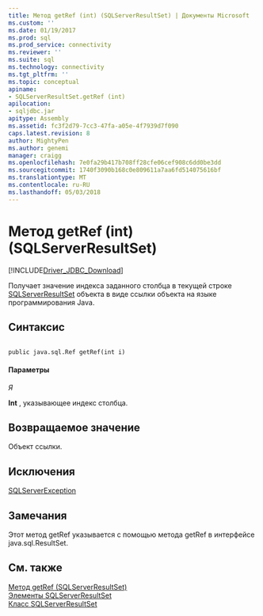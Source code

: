 ```yaml
---
title: Метод getRef (int) (SQLServerResultSet) | Документы Microsoft
ms.custom: ''
ms.date: 01/19/2017
ms.prod: sql
ms.prod_service: connectivity
ms.reviewer: ''
ms.suite: sql
ms.technology: connectivity
ms.tgt_pltfrm: ''
ms.topic: conceptual
apiname:
- SQLServerResultSet.getRef (int)
apilocation:
- sqljdbc.jar
apitype: Assembly
ms.assetid: fc3f2d79-7cc3-47fa-a05e-4f7939d7f090
caps.latest.revision: 8
author: MightyPen
ms.author: genemi
manager: craigg
ms.openlocfilehash: 7e0fa29b417b708ff28cfe06cef908c6dd0be3dd
ms.sourcegitcommit: 1740f3090b168c0e809611a7aa6fd514075616bf
ms.translationtype: MT
ms.contentlocale: ru-RU
ms.lasthandoff: 05/03/2018
---
```

# <a name="getref-method-int-sqlserverresultset"></a>Метод getRef (int) (SQLServerResultSet)
[!INCLUDE[Driver_JDBC_Download](../../../includes/driver_jdbc_download.md)]

  Получает значение индекса заданного столбца в текущей строке [SQLServerResultSet](../../../connect/jdbc/reference/sqlserverresultset-class.md) объекта в виде ссылки объекта на языке программирования Java.  
  
## <a name="syntax"></a>Синтаксис  
  
```  
  
public java.sql.Ref getRef(int i)  
```  
  
#### <a name="parameters"></a>Параметры  
 *Я*  
  
 **Int** , указывающее индекс столбца.  
  
## <a name="return-value"></a>Возвращаемое значение  
 Объект ссылки.  
  
## <a name="exceptions"></a>Исключения  
 [SQLServerException](../../../connect/jdbc/reference/sqlserverexception-class.md)  
  
## <a name="remarks"></a>Замечания  
 Этот метод getRef указывается с помощью метода getRef в интерфейсе java.sql.ResultSet.  
  
## <a name="see-also"></a>См. также  
 [Метод getRef &#40;SQLServerResultSet&#41;](../../../connect/jdbc/reference/getref-method-sqlserverresultset.md)   
 [Элементы SQLServerResultSet](../../../connect/jdbc/reference/sqlserverresultset-members.md)   
 [Класс SQLServerResultSet](../../../connect/jdbc/reference/sqlserverresultset-class.md)  
  
  
